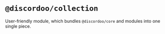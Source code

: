 # `@discordoo/collection`
User-friendly module, which bundles `@discordoo/core` and modules into one single piece.
